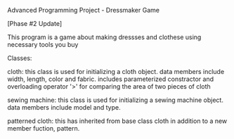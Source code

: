 Advanced Programming Project - Dressmaker Game

[Phase #2 Update]

This program is a game about making dressses and clothese using necessary tools you buy

Classes:

cloth: this class is used for initializing a cloth object. data members include width, length, color and fabric. includes parameterized constractor and overloading operator '>' for comparing the area of two pieces of cloth

sewing machine: this class is used for initializing a sewing machine object. data members include model and type.

patterned cloth: this has inherited from base class cloth in addition to a new member fuction, pattern.
